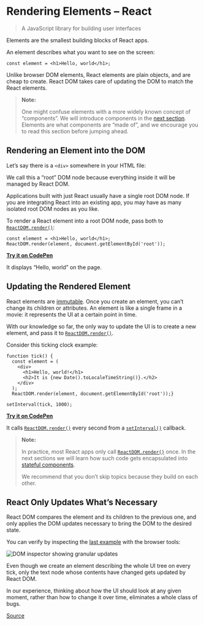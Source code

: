 # Rendering Elements – React

> A JavaScript library for building user interfaces

Elements are the smallest building blocks of React apps.

An element describes what you want to see on the screen:

    const element = <h1>Hello, world</h1>;

Unlike browser DOM elements, React elements are plain objects, and are cheap to create. React DOM takes care of updating the DOM to match the React elements.

> **Note:**
> 
> One might confuse elements with a more widely known concept of “components”. We will introduce components in the [next section](chrome-extension://cjedbglnccaioiolemnfhjncicchinao/docs/components-and-props.html). Elements are what components are “made of”, and we encourage you to read this section before jumping ahead.

[](#rendering-an-element-into-the-dom)Rendering an Element into the DOM
-----------------------------------------------------------------------

Let’s say there is a `<div>` somewhere in your HTML file:

We call this a “root” DOM node because everything inside it will be managed by React DOM.

Applications built with just React usually have a single root DOM node. If you are integrating React into an existing app, you may have as many isolated root DOM nodes as you like.

To render a React element into a root DOM node, pass both to [`ReactDOM.render()`](chrome-extension://cjedbglnccaioiolemnfhjncicchinao/docs/react-dom.html#render):

    const element = <h1>Hello, world</h1>;
    ReactDOM.render(element, document.getElementById('root'));

[**Try it on CodePen**](chrome-extension://cjedbglnccaioiolemnfhjncicchinao/redirect-to-codepen/rendering-elements/render-an-element)

It displays “Hello, world” on the page.

[](#updating-the-rendered-element)Updating the Rendered Element
---------------------------------------------------------------

React elements are [immutable](https://en.wikipedia.org/wiki/Immutable_object). Once you create an element, you can’t change its children or attributes. An element is like a single frame in a movie: it represents the UI at a certain point in time.

With our knowledge so far, the only way to update the UI is to create a new element, and pass it to [`ReactDOM.render()`](chrome-extension://cjedbglnccaioiolemnfhjncicchinao/docs/react-dom.html#render).

Consider this ticking clock example:

    function tick() {
      const element = (
        <div>
          <h1>Hello, world!</h1>
          <h2>It is {new Date().toLocaleTimeString()}.</h2>
        </div>
      );
      ReactDOM.render(element, document.getElementById('root'));}
    
    setInterval(tick, 1000);

[**Try it on CodePen**](chrome-extension://cjedbglnccaioiolemnfhjncicchinao/redirect-to-codepen/rendering-elements/update-rendered-element)

It calls [`ReactDOM.render()`](chrome-extension://cjedbglnccaioiolemnfhjncicchinao/docs/react-dom.html#render) every second from a [`setInterval()`](https://developer.mozilla.org/en-US/docs/Web/API/WindowTimers/setInterval) callback.

> **Note:**
> 
> In practice, most React apps only call [`ReactDOM.render()`](chrome-extension://cjedbglnccaioiolemnfhjncicchinao/docs/react-dom.html#render) once. In the next sections we will learn how such code gets encapsulated into [stateful components](chrome-extension://cjedbglnccaioiolemnfhjncicchinao/docs/state-and-lifecycle.html).
> 
> We recommend that you don’t skip topics because they build on each other.

[](#react-only-updates-whats-necessary)React Only Updates What’s Necessary
--------------------------------------------------------------------------

React DOM compares the element and its children to the previous one, and only applies the DOM updates necessary to bring the DOM to the desired state.

You can verify by inspecting the [last example](chrome-extension://cjedbglnccaioiolemnfhjncicchinao/redirect-to-codepen/rendering-elements/update-rendered-element) with the browser tools:

![DOM inspector showing granular updates](chrome-extension://cjedbglnccaioiolemnfhjncicchinao/c158617ed7cc0eac8f58330e49e48224/granular-dom-updates.gif)

Even though we create an element describing the whole UI tree on every tick, only the text node whose contents have changed gets updated by React DOM.

In our experience, thinking about how the UI should look at any given moment, rather than how to change it over time, eliminates a whole class of bugs.


[Source](https://reactjs.org/docs/rendering-elements.html)